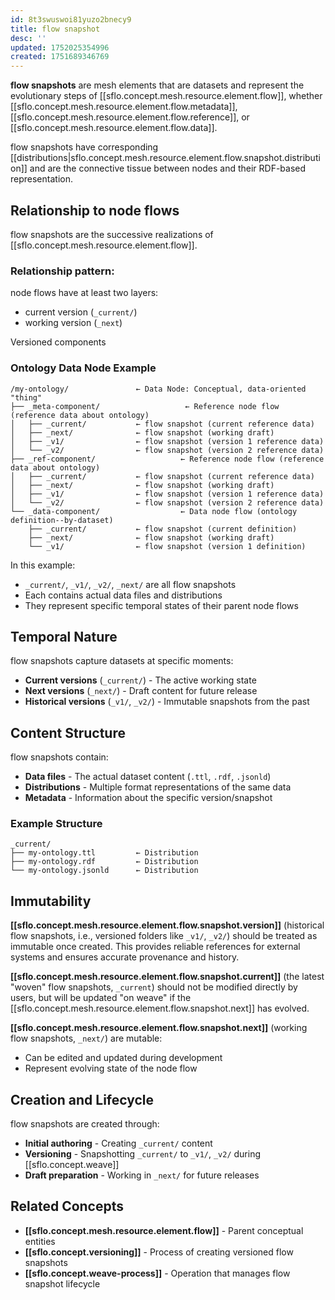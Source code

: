 ```yaml
---
id: 8t3swuswoi81yuzo2bnecy9
title: flow snapshot
desc: ''
updated: 1752025354996
created: 1751689346769
---
```


**flow snapshots** are mesh elements that are datasets and represent the evolutionary steps of [[sflo.concept.mesh.resource.element.flow]], whether [[sflo.concept.mesh.resource.element.flow.metadata]], [[sflo.concept.mesh.resource.element.flow.reference]], or [[sflo.concept.mesh.resource.element.flow.data]]. 

flow snapshots have corresponding [[distributions|sflo.concept.mesh.resource.element.flow.snapshot.distribution]] and are the connective tissue between nodes and their RDF-based representation.

## Relationship to node flows

flow snapshots are the successive realizations of [[sflo.concept.mesh.resource.element.flow]].

### Relationship pattern:

node flows have at least two layers:

- current version (`_current/`)
- working version (`_next`)

Versioned components 

### Ontology Data Node Example

```file
/my-ontology/               ← Data Node: Conceptual, data-oriented "thing"
├── _meta-component/                   ← Reference node flow (reference data about ontology)
│   ├── _current/           ← flow snapshot (current reference data)
│   ├── _next/              ← flow snapshot (working draft)
│   ├── _v1/                ← flow snapshot (version 1 reference data)
│   └── _v2/                ← flow snapshot (version 2 reference data)
├── _ref-component/                   ← Reference node flow (reference data about ontology)
│   ├── _current/           ← flow snapshot (current reference data)
│   ├── _next/              ← flow snapshot (working draft)
│   ├── _v1/                ← flow snapshot (version 1 reference data)
│   └── _v2/                ← flow snapshot (version 2 reference data)
└── _data-component/                  ← Data node flow (ontology definition--by-dataset)
    ├── _current/           ← flow snapshot (current definition)
    ├── _next/              ← flow snapshot (working draft)
    └── _v1/                ← flow snapshot (version 1 definition)
```

In this example:
- `_current/`, `_v1/`, `_v2/`, `_next/` are all flow snapshots
- Each contains actual data files and distributions
- They represent specific temporal states of their parent node flows

## Temporal Nature

flow snapshots capture datasets at specific moments:

- **Current versions** (`_current/`) - The active working state
- **Next versions** (`_next/`) - Draft content for future release
- **Historical versions** (`_v1/`, `_v2/`) - Immutable snapshots from the past

## Content Structure

flow snapshots contain:
- **Data files** - The actual dataset content (`.ttl`, `.rdf`, `.jsonld`)
- **Distributions** - Multiple format representations of the same data
- **Metadata** - Information about the specific version/snapshot

### Example Structure
```file
_current/
├── my-ontology.ttl         ← Distribution
├── my-ontology.rdf         ← Distribution  
└── my-ontology.jsonld      ← Distribution
```

## Immutability

**[[sflo.concept.mesh.resource.element.flow.snapshot.version]]** (historical flow snapshots, i.e., versioned folders like `_v1/`, `_v2/`) should be treated as immutable once created. This provides reliable references for external systems and ensures accurate provenance and history.

**[[sflo.concept.mesh.resource.element.flow.snapshot.current]]** (the latest "woven" flow snapshots, `_current`) should not be modified directly by users, but will be updated "on weave" if the [[sflo.concept.mesh.resource.element.flow.snapshot.next]] has evolved. 

**[[sflo.concept.mesh.resource.element.flow.snapshot.next]]** (working flow snapshots, `_next/`) are mutable:
- Can be edited and updated during development
- Represent evolving state of the node flow

## Creation and Lifecycle

flow snapshots are created through:
- **Initial authoring** - Creating `_current/` content
- **Versioning** - Snapshotting `_current/` to `_v1/`, `_v2/` during [[sflo.concept.weave]]
- **Draft preparation** - Working in `_next/` for future releases

## Related Concepts

- **[[sflo.concept.mesh.resource.element.flow]]** - Parent conceptual entities
- **[[sflo.concept.versioning]]** - Process of creating versioned flow snapshots
- **[[sflo.concept.weave-process]]** - Operation that manages flow snapshot lifecycle
